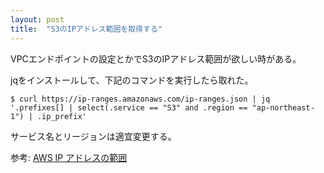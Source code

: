 ```yaml
---
layout: post
title:  "S3のIPアドレス範囲を取得する"
---
```


VPCエンドポイントの設定とかでS3のIPアドレス範囲が欲しい時がある。

jqをインストールして、下記のコマンドを実行したら取れた。

```
$ curl https://ip-ranges.amazonaws.com/ip-ranges.json | jq '.prefixes[] | select(.service == "S3" and .region == "ap-northeast-1") | .ip_prefix'
```

サービス名とリージョンは適宜変更する。

参考: [AWS IP アドレスの範囲](https://docs.aws.amazon.com/ja_jp/general/latest/gr/aws-ip-ranges.html)

